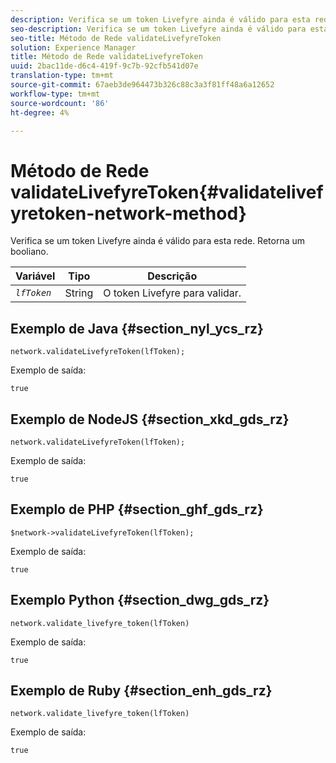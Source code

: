 ```yaml
---
description: Verifica se um token Livefyre ainda é válido para esta rede. Retorna um booliano.
seo-description: Verifica se um token Livefyre ainda é válido para esta rede. Retorna um booliano.
seo-title: Método de Rede validateLivefyreToken
solution: Experience Manager
title: Método de Rede validateLivefyreToken
uuid: 2bac11de-d6c4-419f-9c7b-92cfb541d07e
translation-type: tm+mt
source-git-commit: 67aeb3de964473b326c88c3a3f81ff48a6a12652
workflow-type: tm+mt
source-wordcount: '86'
ht-degree: 4%

---
```



# Método de Rede validateLivefyreToken{#validatelivefyretoken-network-method}

Verifica se um token Livefyre ainda é válido para esta rede. Retorna um booliano.

| Variável | Tipo | Descrição |
|---|---|---|
| *`lfToken`* | String   | O token Livefyre para validar. |

## Exemplo de Java {#section_nyl_ycs_rz}

```
network.validateLivefyreToken(lfToken); 
```

Exemplo de saída:

```
true 
```

## Exemplo de NodeJS {#section_xkd_gds_rz}

```
network.validateLivefyreToken(lfToken); 
```

Exemplo de saída:

```
true 
```

## Exemplo de PHP {#section_ghf_gds_rz}

```
$network->validateLivefyreToken(lfToken); 
```

Exemplo de saída:

```
true 
```

## Exemplo Python {#section_dwg_gds_rz}

```
network.validate_livefyre_token(lfToken) 
```

Exemplo de saída:

```
true 
```

## Exemplo de Ruby {#section_enh_gds_rz}

```
network.validate_livefyre_token(lfToken) 
```

Exemplo de saída:

```
true 
```

